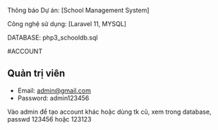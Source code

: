 Thông báo Dự án: [School Management System]

Công nghệ sử dụng: [Laravel 11, MYSQL]

DATABASE: php3_schooldb.sql

#ACCOUNT

## Quản trị viên
-   Email: admin@gmail.com
-   Password: admin123456

Vào admin để tạo account khác hoặc dùng tk cũ, xem trong database, passwd 123456 hoặc 123123
